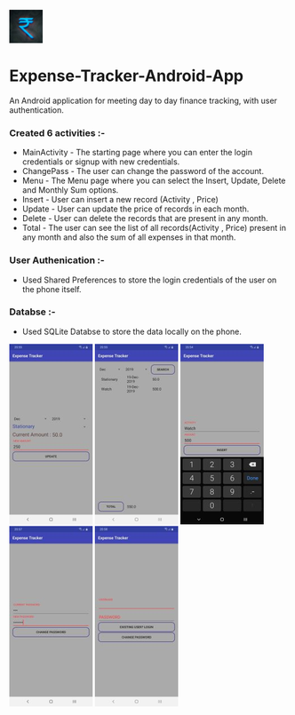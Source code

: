 <img src="https://github.com/vyasrc/Expense-Tracker-Andriod-App/blob/master/icon.png" width="60" height="60" ></img>                       
# Expense-Tracker-Android-App  
An Android application for meeting day to day finance tracking, with user authentication.                                                                                                     
### Created 6 activities :-                                                                                                                   
* MainActivity - The starting page where you can enter the login credentials or signup with new credentials.
* ChangePass - The user can change the password of the account.
* Menu - The Menu page where you can select the Insert, Update, Delete and Monthly Sum options.
* Insert - User can insert a new record (Activity , Price)
* Update - User can update the price of records in each month.
* Delete - User can delete the records that are present in any month.
* Total - The user can see the list of all records(Activity , Price) present in any month and also the sum of all expenses in that month.                                                                                                                                          
### User Authenication :-                                                                                                                 
* Used Shared Preferences to store the login credentials of the user on the phone itself.                                                   
### Databse :-
* Used SQLite Databse to store the data locally on the phone.

![](https://github.com/vyasrc/Expense-Tracker-Andriod-App/blob/master/Screenshot_20191219-205600_Expense%20Tracker.jpg) 
![](https://github.com/vyasrc/Expense-Tracker-Andriod-App/blob/master/Screenshot_20191219-205533_Expense%20Tracker.jpg) 
![](https://github.com/vyasrc/Expense-Tracker-Andriod-App/blob/master/Screenshot_20191219-205439_Expense%20Tracker.jpg)
![](https://github.com/vyasrc/Expense-Tracker-Andriod-App/blob/master/Screenshot_20191219-205747_Expense%20Tracker.jpg)
![](https://github.com/vyasrc/Expense-Tracker-Andriod-App/blob/master/Screenshot_20191219-205805_Expense%20Tracker.jpg)

